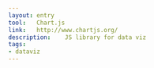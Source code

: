 ```yaml
---
layout: entry
tool:	Chart.js
link:	http://www.chartjs.org/
description:	JS library for data viz
tags:
- dataviz
---
```

